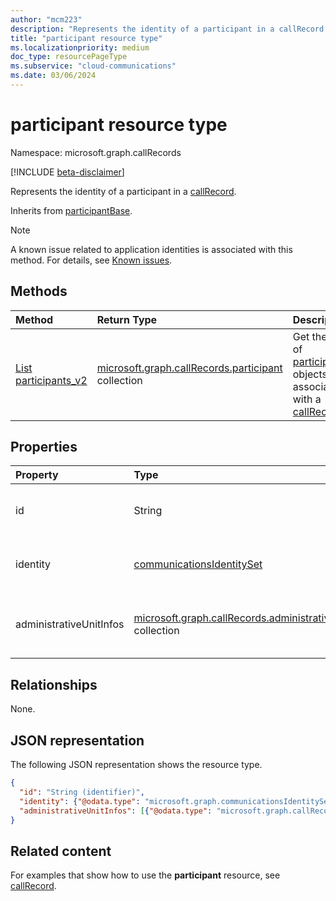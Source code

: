 ```yaml
---
author: "mcm223"
description: "Represents the identity of a participant in a callRecord."
title: "participant resource type"
ms.localizationpriority: medium
doc_type: resourcePageType
ms.subservice: "cloud-communications"
ms.date: 03/06/2024
---
```


# participant resource type

Namespace: microsoft.graph.callRecords

[!INCLUDE [beta-disclaimer](../../includes/beta-disclaimer.md)]

Represents the identity of a participant in a [callRecord](callrecords-callrecord.md).

Inherits from [participantBase](callrecords-participantbase.md).

> [!NOTE]
> A known issue related to application identities is associated with this method. For details, see [Known issues](https://developer.microsoft.com/graph/known-issues?search=25794).

## Methods

| Method          | Return Type                                                                                     | Description                                                   |
|:----------------|:------------------------------------------------------------------------------------------------|:--------------------------------------------------------------|
| [List participants_v2](../api/callrecords-callrecord-list-participants_v2.md)|[microsoft.graph.callRecords.participant](callrecords-participant.md) collection|Get the list of [participant](../resources/callrecords-participant.md) objects associated with a [callRecord](../resources/callrecords-callrecord.md).|

## Properties

| Property                | Type                                                                                                   | Description                                                                                                                                                        |
|:------------------------|:-------------------------------------------------------------------------------------------------------|--------------------------------------------------------------------------------------------------------------------------------------------------------------------|
| id                      | String                                                                                                 | Unique identifier for the call participant. Inherited from [participantBase](callrecords-participantbase.md).                                                      |
| identity                | [communicationsIdentitySet](communicationsidentityset.md)                                              | The identity of the call participant. Inherited from [participantBase](callrecords-participantbase.md).                                                            |
| administrativeUnitInfos | [microsoft.graph.callRecords.administrativeUnitInfo](callrecords-administrativeunitinfo.md) collection | List of [administrativeUnitInfo](callrecords-administrativeunitinfo.md) of the call participant. Inherited from [participantBase](callrecords-participantbase.md). |

## Relationships
None.

## JSON representation

The following JSON representation shows the resource type.

<!-- {
  "blockType": "resource",
  "@odata.type": "microsoft.graph.callRecords.participant",
  "optionalProperties": [
    "id",
    "identity",
    "administrativeUnitInfos"
  ],
  "openType": true
} -->
```json
{
  "id": "String (identifier)",
  "identity": {"@odata.type": "microsoft.graph.communicationsIdentitySet"},
  "administrativeUnitInfos": [{"@odata.type": "microsoft.graph.callRecords.administrativeUnitInfo"}]
}
```

## Related content

For examples that show how to use the **participant** resource, see [callRecord](callrecords-callrecord.md).
